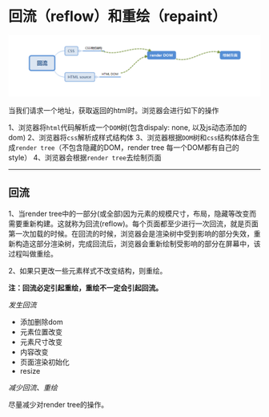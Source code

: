 # 回流（reflow）和重绘（repaint）

![](/assets/企业微信截图_15326609313718.png)

当我们请求一个地址，获取返回的html时。浏览器会进行如下的操作

1、浏览器将`html`代码解析成一个`DOM`树(包含dispaly: none, 以及js动态添加的dom)
2、浏览器将`css`解析成样式结构体
3、浏览器根据`DOM`树和`css`结构体结合生成`render tree`（不包含隐藏的DOM，render tree 每一个DOM都有自己的style）
4、浏览器会根据`render tree`去绘制页面

<hr/>

## 回流

1、当render tree中的一部分(或全部)因为元素的规模尺寸，布局，隐藏等改变而需要重新构建。这就称为回流(reflow)。每个页面都至少进行一次回流，就是页面第一次加载的时候。在回流的时候，浏览器会是渲染树中受到影响的部分失效，重新构造这部分渲染树，完成回流后，浏览器会重新绘制受影响的部分在屏幕中，该过程叫做重绘。

2、如果只更改一些元素样式不改变结构，则重绘。

**注：回流必定引起重绘，重绘不一定会引起回流。**

*发生回流*

* 添加删除dom
* 元素位置改变
* 元素尺寸改变
* 内容改变
* 页面渲染初始化
* resize

*减少回流、重绘*

尽量减少对render tree的操作。
